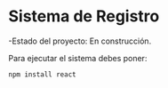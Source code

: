 <h1>Sistema de Registro</h1>

-Estado del proyecto: En construcción.

Para ejecutar el sistema debes poner:

``` npm install react  ```
